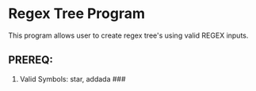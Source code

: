 # Regex Tree Program 

This program allows user to create regex tree's using valid REGEX inputs. 

  ## PREREQ:
1. Valid Symbols:
	star, addada ###